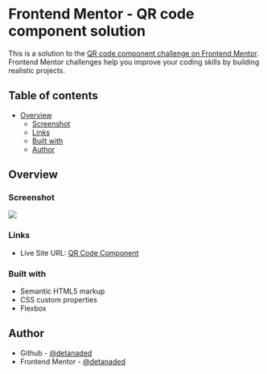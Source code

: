 # Frontend Mentor - QR code component solution

This is a solution to the [QR code component challenge on Frontend Mentor](https://www.frontendmentor.io/challenges/qr-code-component-iux_sIO_H). Frontend Mentor challenges help you improve your coding skills by building realistic projects. 

## Table of contents

- [Overview](#overview)
  - [Screenshot](#screenshot)
  - [Links](#links)
  - [Built with](#built-with)
  - [Author](#author)




## Overview

### Screenshot

![](./images/QR%20Code%20Component%202.png)

### Links

- Live Site URL: [QR Code Component](https://detanaded.github.io/QRCodeComponent/)


### Built with

- Semantic HTML5 markup
- CSS custom properties
- Flexbox




## Author

- Github - [@detanaded](https://github.com/detanaded)
- Frontend Mentor - [@detanaded](https://www.frontendmentor.io/profile/detanaded)


